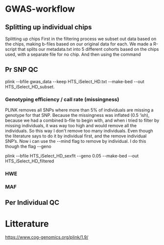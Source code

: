 # GWAS-workflow
## Splitting up individual chips
Splitting up chips
First in the filtering process we subset out data based on the chips, making b-files based on our original data for each. We made a R-script that splits our metadata.txt into 5 different cohorts based on the chips used, with a separate file for no chip. And then using the command
## Pr SNP QC
plink --bfile gwas_data --keep HTS_iSelect_HD.txt --make-bed --out HTS_iSelect_HD_subset.

### Genotyping efficiency / call rate (missingness)
PLINK removes all SNPs where more than 5% of individuals are missing a genotype for that SNP. Because the missingness was inflated (0.5 ‘ish), because we had a combined b-file to begin with, and when i tried to filter by missing individuals, it was way too high and would remove all the individuals. So this way I don't remove too many individuals. Even though the literature says to do it by individual first, and the remove individual SNP’s. Now i can use the --mind flag to remove by individual. I do this though the flag --geno

plink --bfile HTS_iSelect_HD_sexflt --geno 0.05 --make-bed --out HTS_iSelect_HD_filtered

### HWE

### MAF

## Per Individual QC

# Litterature
https://www.cog-genomics.org/plink/1.9/
